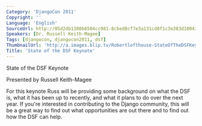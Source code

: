 ```yaml
---
Category: 'DjangoCon 2011'
Copyright: ''
Language: 'English'
SourceUrl: http://05d2db1380b6504cc981-8cbed8cf7e3a131cd8f1c3e383d10041.r93.cf2.rackcdn.com/djangocon-2011/99_state-of-the-dsf-keynote.m4v
Speakers: [Dr. Russell Keith-Magee]
Tags: [djangocon, djangocon2011, dsf]
ThumbnailUrl: 'http://a.images.blip.tv/Robertlofthouse-StateOfTheDSFKeynote607-161.jpg'
Title: 'State of the DSF Keynote'
---
```

State of the DSF Keynote

Presented by Russell Keith-Magee

For this keynote Russ will be providing some background on what the DSF is,
what it has been up to recently, and what it plans to do over the next year.
If you're interested in contributing to the Django community, this will be a
great way to find out what opportunities are out there and to find out how the
DSF can help.
